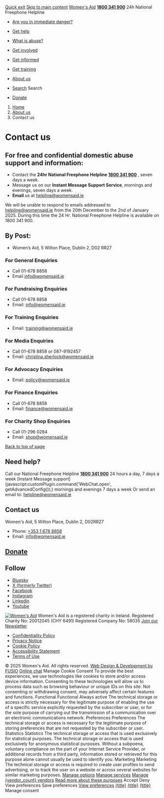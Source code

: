 [Quick exit](https://www.womensaid.ie/about-us/contact-us/#exit)
[Skip to main content](https://www.womensaid.ie/about-us/contact-us/#pagecontent "Skip to main content")
[Women's Aid](https://www.womensaid.ie/)
**[1800 341 900](tel:1800341900)** 24h National Freephone Helpline
  * [Are you in immediate danger?](https://www.womensaid.ie/are-you-in-immediate-danger/)
  * [Get help](https://www.womensaid.ie/get-help/)
  * [What is abuse?](https://www.womensaid.ie/what-is-abuse/)
  * [Get involved](https://www.womensaid.ie/get-involved/)
  * [Get informed](https://www.womensaid.ie/get-informed/)
  * [Get training](https://www.womensaid.ie/get-training/)
  * [About us](https://www.womensaid.ie/about-us/)


  * [Search](https://www.womensaid.ie/about-us/contact-us/)
Search
  * [Donate](https://www.womensaid.ie/get-involved/donate/)


  1. [Home](https://www.womensaid.ie/)
  2. [About us](https://www.womensaid.ie/about-us/)
  3. Contact us


# Contact us
## **For free and confidential domestic abuse support and information:**
  * Contact the **24hr National Freephone Helpline** **[1800 341 900](tel:1800341900)** , seven days a week.
  * Message us on our **Instant Message Support Service**, mornings and evenings, seven days a week.
  * **Email** us at helpline@womensaid.ie


We will be unable to respond to emails addressed to helpline@womensaid.ie from the 20th December to the 2nd of January 2025. During this time the 24 Hr. National Freephone Helpline is available on 1800 341 900.
## **By Post:**
  * Women’s Aid, 5 Wilton Place, Dublin 2, D02 RR27


### For General Enquiries
  * Call 01-678 8858
  * Email info@womensaid.ie


### For Fundraising Enquiries 
  * Call 01-678 8858
  * Email: info@womensaid.ie


### For Training Enquiries 
  * Email: training@womensaid.ie


### For Media Enquiries
  * Call 01-678 8858 or 087-9192457
  * Email: christina.sherlock@womensaid.ie


### For Advocacy Enquiries 
  * Email: policy@womensaid.ie


### For Finance Enquiries
  * Call 01-678 8858
  * Email: finance@womensaid.ie


### For Charity Shop Enquiries
  * Call 01-296 0284
  * Email: shop@womensaid.ie


[Back to top of page](https://www.womensaid.ie/about-us/contact-us/#top)
## Need help?
Call our National Freephone Helpline **[1800 341 900](tel:1800341900)** 24 hours a day, 7 days a week 
[Instant Message support](javascript:customPlugin.command\('WebChat.open', getAdvancedConfig\(\)\);) mornings and evenings 7 days a week
Or send an email to: helpline@womensaid.ie
## Contact us
Women's Aid, 5 Wilton Place, Dublin 2, D02RR27
  * Phone: [+353 1 678 8858](tel:+35316788858)
  * Email: info@womensaid.ie


## [Donate](https://www.womensaid.ie/get-involved/donate/)
## Follow
  * [Bluesky](https://bsky.app/profile/womensaidireland.bsky.social)
  * [X (formerly Twitter)](https://x.com/Womens_Aid)
  * [Facebook](https://www.facebook.com/womensaid.ie)
  * [Instagram](https://www.instagram.com/womens.aid)
  * [Linkedin](https://www.linkedin.com/company/women's-aid/)
  * [Youtube](https://www.youtube.com/@womensaidireland)


[![Women's Aid](https://www.womensaid.ie/app/themes/womensaidsage9/resources/assets/img/womens-aid-logo-white.svg)](https://www.womensaid.ie/about-us/contact-us/)
Women's Aid is a registered charity in Ireland.
Registered Charity No: 20012045 (CHY 6491) Registered Company No: 58035
[Join our Newsletter](https://www.womensaid.ie/get-informed/news-events/newsletter/)
  * [Confidentiality Policy](https://www.womensaid.ie/about-us/compliance/confidentiality-policy/)
  * [Privacy Notice](https://www.womensaid.ie/about-us/compliance/privacy-notice/)
  * [Cookie Policy](https://www.womensaid.ie/about-us/compliance/cookie-policy/)
  * [Accessibility Statement](https://www.womensaid.ie/about-us/compliance/accessibility-statement/)
  * [Terms of Use](https://www.womensaid.ie/about-us/compliance/terms-of-use/)


© 2025 Women's Aid. All rights reserved. [Web Design & Development by FUSIO](https://www.fusio.net/?utm_source=WomensAid&utm_medium=Website&utm_campaign=ClientLinks)
[Online chat](https://www.womensaid.ie/about-us/contact-us/#chat)
Manage Cookie Consent
To provide the best experiences, we use technologies like cookies to store and/or access device information. Consenting to these technologies will allow us to process data such as browsing behaviour or unique IDs on this site. Not consenting or withdrawing consent, may adversely affect certain features and functions.
Functional Functional Always active 
The technical storage or access is strictly necessary for the legitimate purpose of enabling the use of a specific service explicitly requested by the subscriber or user, or for the sole purpose of carrying out the transmission of a communication over an electronic communications network.
Preferences Preferences
The technical storage or access is necessary for the legitimate purpose of storing preferences that are not requested by the subscriber or user.
Statistics Statistics
The technical storage or access that is used exclusively for statistical purposes. The technical storage or access that is used exclusively for anonymous statistical purposes. Without a subpoena, voluntary compliance on the part of your Internet Service Provider, or additional records from a third party, information stored or retrieved for this purpose alone cannot usually be used to identify you.
Marketing Marketing
The technical storage or access is required to create user profiles to send advertising, or to track the user on a website or across several websites for similar marketing purposes.
[Manage options](https://www.womensaid.ie/about-us/contact-us/) [Manage services](https://www.womensaid.ie/about-us/contact-us/) [Manage {vendor_count} vendors](https://www.womensaid.ie/about-us/contact-us/) [Read more about these purposes](https://cookiedatabase.org/tcf/purposes/)
Accept Deny View preferences Save preferences [View preferences](https://www.womensaid.ie/about-us/contact-us/)
[{title}](https://www.womensaid.ie/about-us/contact-us/) [{title}](https://www.womensaid.ie/about-us/contact-us/) [{title}](https://www.womensaid.ie/about-us/contact-us/)
Manage consent
